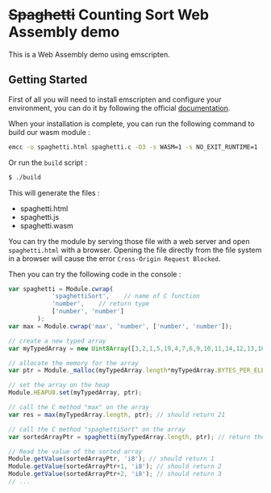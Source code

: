 # ~~Spaghetti~~ Counting Sort Web Assembly demo 

This is a Web Assembly demo using emscripten.

## Getting Started

First of all you will need to install emscripten and configure your environment, you can do it by following the official [documentation](https://emscripten.org/docs/getting_started/downloads.html).

When your installation is complete, you can run the following command to build our wasm module :

```bash
emcc -o spaghetti.html spaghetti.c -O3 -s WASM=1 -s NO_EXIT_RUNTIME=1 -s "EXTRA_EXPORTED_RUNTIME_METHODS=['ccall', 'cwrap', 'writeArrayToMemory', 'getValue']" -s EXPORTED_FUNCTIONS="['_malloc', '_free', '_max', '_spaghettiSort']"
```

Or run the `build` script :

```bash
$ ./build
```

This will generate the files : 

 * spaghetti.html
 * spaghetti.js
 * spaghetti.wasm

You can try the module by serving those file with a web server and open `spaghetti.html` with a browser. Opening the file directly from the file system in a browser will cause the error `Cross-Origin Request Blocked`.

Then you can try the following code in the console : 

```javascript
var spaghetti = Module.cwrap(
            'spaghettiSort',    // name of C function
            'number',    // return type
            ['number', 'number']
        );
var max = Module.cwrap('max', 'number', ['number', 'number']);

// create a new typed array
var myTypedArray = new Uint8Array([3,2,1,5,19,4,7,6,9,10,11,14,12,13,16,17,15,18,20,21,8]);

// allocate the memory for the array
var ptr = Module._malloc(myTypedArray.length*myTypedArray.BYTES_PER_ELEMENT);

// set the array on the heap
Module.HEAPU8.set(myTypedArray, ptr);

// call the C method "max" on the array
var res = max(myTypedArray.length, ptr); // should return 21

// call the C method "spaghettiSort" on the array
var sortedArrayPtr = spaghetti(myTypedArray.length, ptr); // return the sorted array's pointer address

// Read the value of the sorted array
Module.getValue(sortedArrayPtr, 'i8'); // should return 1
Module.getValue(sortedArrayPtr+1, 'i8'); // should return 2
Module.getValue(sortedArrayPtr+2, 'i8'); // should return 3
// ...
```
